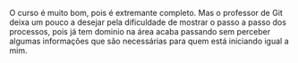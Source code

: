 O curso é muito bom, pois é extremante completo. 
Mas o professor de Git deixa um pouco a desejar pela dificuldade de mostrar o passo a passo dos processos,
pois já tem dominio na área acaba passando sem perceber algumas informações que são necessárias para quem está
iniciando igual a mim.
